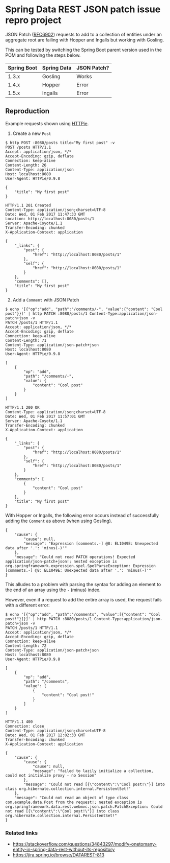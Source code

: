 Spring Data REST JSON patch issue repro project
======

JSON Patch ([RFC6902](https://tools.ietf.org/html/rfc6902)) requests to add to a collection of entities 
under an aggregate root are failing with Hopper and Ingalls but working with Gosling.
 
This can be tested by switching the Spring Boot parent version used in the POM and following the steps below.

| Spring Boot | Spring Data | JSON Patch? |
| ----------- | ----------- | ----------- |
|    1.3.x    |   Gosling   |    Works    |
|    1.4.x    |    Hopper   |    Error    |
|    1.5.x    |   Ingalls   |    Error    |

Reproduction
--------

Example requests shown using [HTTPie](https://httpie.org/).

1. Create a new `Post`

```
$ http POST :8080/posts title="My first post" -v
POST /posts HTTP/1.1
Accept: application/json, */*
Accept-Encoding: gzip, deflate
Connection: keep-alive
Content-Length: 26
Content-Type: application/json
Host: localhost:8080
User-Agent: HTTPie/0.9.8

{
    "title": "My first post"
}

HTTP/1.1 201 Created
Content-Type: application/json;charset=UTF-8
Date: Wed, 01 Feb 2017 11:47:33 GMT
Location: http://localhost:8080/posts/1
Server: Apache-Coyote/1.1
Transfer-Encoding: chunked
X-Application-Context: application

{
    "_links": {
        "post": {
            "href": "http://localhost:8080/posts/1"
        },
        "self": {
            "href": "http://localhost:8080/posts/1"
        }
    },
    "comments": [],
    "title": "My first post"
}
```

2. Add a `Comment` with JSON Patch

```
$ echo '[{"op":"add", "path":"/comments/-", "value":{"content": "Cool post"}}]' | http PATCH :8080/posts/1 Content-Type:application/json-patch+json -v
PATCH /posts/1 HTTP/1.1
Accept: application/json, */*
Accept-Encoding: gzip, deflate
Connection: keep-alive
Content-Length: 71
Content-Type: application/json-patch+json
Host: localhost:8080
User-Agent: HTTPie/0.9.8

[
    {
        "op": "add",
        "path": "/comments/-",
        "value": {
            "content": "Cool post"
        }
    }
]

HTTP/1.1 200 OK
Content-Type: application/json;charset=UTF-8
Date: Wed, 01 Feb 2017 11:57:01 GMT
Server: Apache-Coyote/1.1
Transfer-Encoding: chunked
X-Application-Context: application

{
    "_links": {
        "post": {
            "href": "http://localhost:8080/posts/1"
        },
        "self": {
            "href": "http://localhost:8080/posts/1"
        }
    },
    "comments": [
        {
            "content": "Cool post"
        }
    ],
    "title": "My first post"
}
```

With Hopper or Ingalls, the following error occurs instead of 
successfully adding the `Comment` as above (when using Gosling).

```
{
    "cause": {
        "cause": null,
        "message": "Expression [comments.-] @8: EL1049E: Unexpected data after '.': 'minus(-)'"
    },
    "message": "Could not read PATCH operations! Expected application/json-patch+json!; nested exception is org.springframework.expression.spel.SpelParseException: Expression [comments.-] @8: EL1049E: Unexpected data after '.': 'minus(-)'"
}
```

This alludes to a problem with parsing the syntax for adding an element 
to the end of an array using the `-` (minus) index.

However, even if a request to add the entire array is used, the request fails with a different error:

```
$ echo '[{"op":"add", "path":"/comments", "value":[{"content": "Cool post!"}]}]' | http PATCH :8080/posts/1 Content-Type:application/json-patch+json -v
PATCH /posts/1 HTTP/1.1
Accept: application/json, */*
Accept-Encoding: gzip, deflate
Connection: keep-alive
Content-Length: 72
Content-Type: application/json-patch+json
Host: localhost:8080
User-Agent: HTTPie/0.9.8

[
    {
        "op": "add",
        "path": "/comments",
        "value": [
            {
                "content": "Cool post!"
            }
        ]
    }
]

HTTP/1.1 400
Connection: close
Content-Type: application/json;charset=UTF-8
Date: Wed, 01 Feb 2017 12:02:33 GMT
Transfer-Encoding: chunked
X-Application-Context: application

{
    "cause": {
        "cause": {
            "cause": null,
            "message": "failed to lazily initialize a collection, could not initialize proxy - no Session"
        },
        "message": "Could not read [{\"content\":\"Cool post!\"}] into class org.hibernate.collection.internal.PersistentSet!"
    },
    "message": "Could not read an object of type class com.example.data.Post from the request!; nested exception is org.springframework.data.rest.webmvc.json.patch.PatchException: Could not read [{\"content\":\"Cool post!\"}] into class org.hibernate.collection.internal.PersistentSet!"
}
```

### Related links

* https://stackoverflow.com/questions/34843297/modify-onetomany-entity-in-spring-data-rest-without-its-repository
* https://jira.spring.io/browse/DATAREST-813
